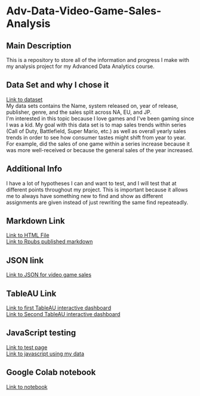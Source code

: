 # Adv-Data-Video-Game-Sales-Analysis
## Main Description
This is a repository to store all of the information and progress I make with my analysis project for my Advanced Data Analytics course.

## Data Set and why I chose it
[Link to dataset](https://www.kaggle.com/datasets/archissave/video-game-sales?resource=download)   
My data sets contains the Name, system released on, year of release, publisher, genre, and the sales split across NA, EU, and JP.   
I'm interested in this topic because I love games and I've been gaming since I was a kid. My goal with this data set is to map sales trends within series (Call of Duty, Battlefield, Super Mario, etc.) as well as overall yearly sales trends in order to see how consumer tastes might shift from year to year.  
For example, did the sales of one game within a series increase because it was more well-received or because the general sales of the year increased.

## Additional Info
I have a lot of hypotheses I can and want to test, and I will test that at different points throughout my project. 
This is important because it allows me to always have something new to find and show as different assignments are given instead of just rewriting the same find repeateadly.

## Markdown Link
[Link to HTML File](Analysis-of-Video-Game-Sales.html)  
[Link to Rpubs published markdown](http://rpubs.com/Tecnikle/1340228)

## JSON link
[Link to JSON for video game sales](https://tecnikle.github.io/Adv-Data-Video-Game-Sales-Analysis/vgsales.json)

## TableAU Link
[Link to first TableAU interactive dashboard](https://public.tableau.com/app/profile/brandon.faulkenberry/viz/VGsalesDashboard/Sheet1?publish=yes)  
[Link to Second TableAU interactive dashboard](https://public.tableau.com/app/profile/brandon.faulkenberry/viz/VGsalesDashboard/Sheet2?publish=yes)

## JavaScript testing
[Link to test page](https://codepen.io/Tecnikle/pen/RNrVjpd)  
[Link to javascript using my data](https://codepen.io/Tecnikle/pen/ByjRmRa)

## Google Colab notebook
[Link to notebook](https://colab.research.google.com/drive/1LpWdOyaq5g5tmTgxYnW_nlzrch0WLldJ?usp=sharing)

